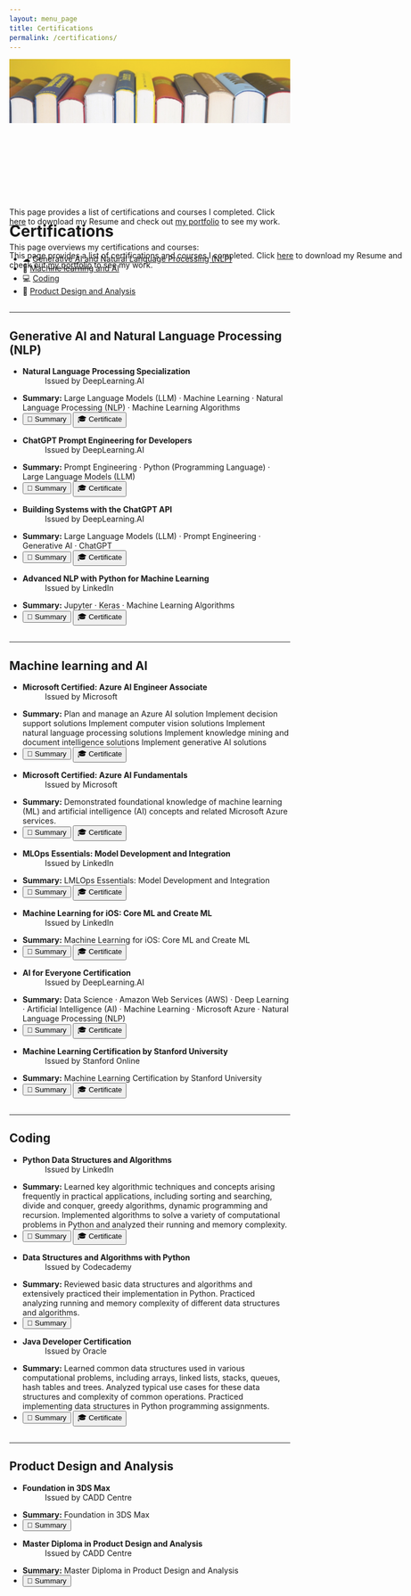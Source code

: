 ```yaml
---
layout: menu_page
title: Certifications
permalink: /certifications/
---
```


<script src="{{ base.url | prepend: site.url }}/assets/js/show_summary.js"></script>

<div class="container">
  <div style="width:100%;height:0; padding-top:50%; overflow: hidden; position:relative;">
    <img src="../images/menu/fig_books.jpg" style="width:100%; opacity:0.8; position:absolute; top:0; left:0">
  </div>  
  <div class="content" style="position:absolute;">
    <h1>Certifications</h1>
    <p><span class="cover-desc" style="color:var(--page-desc-color)">This page provides a list of certifications and courses I completed. Click <a href="http://127.0.0.1:4000/cv.pdf">here</a> to download my Resume and check out <a href="http://127.0.0.1:4000/portfolio/">my portfolio</a> to see my work.</span></p>
  </div>
</div>

<p><span class="page-desc">This page provides a list of certifications and courses I completed. Click <a href="http://127.0.0.1:4000/cv.pdf">here</a> to download my Resume and check out <a href="http://127.0.0.1:4000/portfolio/">my portfolio</a> to see my work.</span></p>

<!----------------------------------------------------------------------------->

<hr style="height:1px; visibility:hidden;" />

<div style="font-size: 100%;">

  <p>This page overviews my certifications and courses:</p>

  <ul style="margin-top: -10px;">
  <li> &#9729; <a href="#PART_0">Generative AI and Natural Language Processing (NLP) </a></li>
  <li> &#129302; <a href="#PART_1">Machine learning and AI</a></li>
  <li> &#128187; <a href="#PART_2">Coding </a></li>
  <li> &#128190; <a href="#PART_3">Product Design and Analysis </a></li>
  </ul>

</div>



<!----------------------------------------------------------------------------->

<hr style="height:1px; visibility:hidden;" />
<hr style="height:1px;border-width:0;color:rgb(50,50,50);background-color:rgb(50,50,50)">

<a id="PART_0"></a>

## Generative AI and Natural Language Processing (NLP)

<ul>
    <li>
    <b>Natural Language Processing Specialization</b>
    <dd><bb>Issued by DeepLearning.AI</bb></dd>
    </li>
</ul>
<ul class="no-bullets">
  <span id="dots1"></span>
  <li><span id="abs1"><p></p><b>Summary:</b> Large Language Models (LLM) · Machine Learning · Natural Language Processing (NLP) · Machine Learning Algorithms </span></li>
  <li>
    <button class="btn" onclick="show_summary(dots_id = 'dots1', abs_id = 'abs1', btn_id = 'b1')" id="b1">&#128220; Summary</button>
    <button class="btn" onclick="window.open('https://coursera.org/share/2a8c5092ef241ea872a7a56689af38f1')" type="button">&#127891; Certificate</button>
  </li>
</ul>
<p></p>

<ul>
    <li>
    <b>ChatGPT Prompt Engineering for Developers</b>
    <dd><bb>Issued by DeepLearning.AI</bb></dd>
    </li>
</ul>
<ul class="no-bullets">
  <span id="dots2"></span>
  <li><span id="abs2"><p></p><b>Summary:</b> Prompt Engineering · Python (Programming Language) · Large Language Models (LLM) </span></li>
  <li>
    <button class="btn" onclick="show_summary(dots_id = 'dots2', abs_id = 'abs2', btn_id = 'b2')" id="b2">&#128220; Summary</button>
    <button class="btn" onclick="window.open('https://learn.deeplearning.ai/accomplishments/546ff83b-1979-411b-b5d1-955054be396f)" type="button">&#127891; Certificate</button>
  </li>
</ul>
<p></p>

<ul>
    <li>
    <b>Building Systems with the ChatGPT API</b>
    <dd><bb>Issued by DeepLearning.AI</bb></dd>
    </li>
</ul>
<ul class="no-bullets">
  <span id="dots3"></span>
  <li><span id="abs3"><p></p><b>Summary:</b> Large Language Models (LLM) · Prompt Engineering · Generative AI · ChatGPT </span></li>
  <li>
    <button class="btn" onclick="show_summary(dots_id = 'dots3', abs_id = 'abs3', btn_id = 'b3')" id="b3">&#128220; Summary</button>
    <button class="btn" onclick="window.open('https://learn.deeplearning.ai/accomplishments/bae4ec35-f953-42ec-bfb0-5c8c0d251c00')" type="button">&#127891; Certificate</button>
  </li>
</ul>
<p></p>

<ul>
    <li>
    <b>Advanced NLP with Python for Machine Learning</b>
    <dd><bb>Issued by LinkedIn</bb></dd>
    </li>
</ul>
<ul class="no-bullets">
  <span id="dots4"></span>
  <li><span id="abs4"><p></p><b>Summary:</b> Jupyter · Keras · Machine Learning Algorithms </span></li>
  <li>
    <button class="btn" onclick="show_summary(dots_id = 'dots4', abs_id = 'abs4', btn_id = 'b4')" id="b4">&#128220; Summary</button>
    <button class="btn" onclick="window.open('https://www.linkedin.com/learning/certificates/42396c55ddd4baa6c4bcb33cf97860227fa4764ad5a09114031a1cd80c4f63d0?lipi=urn%3Ali%3Apage%3Ad_flagship3_profile_view_base_certifications_details%3BrpjxG8ExQkOyekmtyzFStw%3D%3D')" type="button">&#127891; Certificate</button>
  </li>
</ul>
<p></p>



<!----------------------------------------------------------------------------->

<hr style="height:1px; visibility:hidden;" />
<hr style="height:1px;border-width:0;color:rgb(50,50,50);background-color:rgb(50,50,50)">

<a id="PART_1"></a>

## Machine learning and AI

<ul>
    <li>
    <b>Microsoft Certified: Azure AI Engineer Associate</b>
    <dd><bb>Issued by Microsoft</bb></dd>
    </li>
</ul>
<ul class="no-bullets">
  <span id="dots7"></span>
  <li><span id="abs7"><p></p><b>Summary:</b> Plan and manage an Azure AI solution
Implement decision support solutions
Implement computer vision solutions
Implement natural language processing solutions
Implement knowledge mining and document intelligence solutions
Implement generative AI solutions</span></li>
  <li>
    <button class="btn" onclick="show_summary(dots_id = 'dots7', abs_id = 'abs7', btn_id = 'b7')" id="b7">&#128220; Summary</button>
    <button class="btn" onclick="window.open('https://learn.microsoft.com/api/credentials/share/en-us/RAJESHKANNAV-8435/32714843B286034E?sharingId=8269F87C2EFC6B98')" type="button">&#127891; Certificate</button>
  </li>
</ul>
<p></p>

<ul>
    <li>
    <b>Microsoft Certified: Azure AI Fundamentals</b>
    <dd><bb>Issued by Microsoft</bb></dd>
    </li>
</ul>
<ul class="no-bullets">
  <span id="dots8"></span>
  <li><span id="abs8"><p></p><b>Summary:</b> Demonstrated foundational knowledge of machine learning (ML) and artificial intelligence (AI) concepts and related Microsoft Azure services.</span></li>
  <li>
    <button class="btn" onclick="show_summary(dots_id = 'dots8', abs_id = 'abs8', btn_id = 'b8')" id="b8">&#128220; Summary</button>
    <button class="btn" onclick="window.open('https://www.credly.com/badges/b3d4d10b-fb65-44aa-acc9-8096e65124ab/linked_in_profile')" type="button">&#127891; Certificate</button>
  </li>
</ul>
<p></p>

<ul>
    <li>
    <b>MLOps Essentials: Model Development and Integration</b>
    <dd><bb>Issued by LinkedIn</bb></dd>
    </li>
</ul>
<ul class="no-bullets">
  <span id="dots5"></span>
  <li><span id="abs5"><p></p><b>Summary:</b> LMLOps Essentials: Model Development and Integration</span></li>
  <li>
    <button class="btn" onclick="show_summary(dots_id = 'dots5', abs_id = 'abs5', btn_id = 'b5')" id="b5">&#128220; Summary</button>
    <button class="btn" onclick="window.open('https://www.linkedin.com/learning/certificates/0eb7163fc8ecd89bfcf27f59b63cdeb658bf3dc83ff275a02dcc217a37a10027?lipi=urn%3Ali%3Apage%3Ad_flagship3_profile_view_base_certifications_details%3BrpjxG8ExQkOyekmtyzFStw%3D%3D')" type="button">&#127891; Certificate</button>
  </li>
</ul>
<p></p>

<ul>
    <li>
    <b>Machine Learning for iOS: Core ML and Create ML</b>
    <dd><bb>Issued by LinkedIn</bb></dd>
    </li>
</ul>
<ul class="no-bullets">
  <span id="dots6"></span>
  <li><span id="abs6"><p></p><b>Summary:</b> Machine Learning for iOS: Core ML and Create ML</span></li>
  <li>
    <button class="btn" onclick="show_summary(dots_id = 'dots6', abs_id = 'abs6', btn_id = 'b6')" id="b6">&#128220; Summary</button>
    <button class="btn" onclick="window.open('https://www.linkedin.com/learning/certificates/a653a8e0536ab914674b308183ea68b993c3421ebde41c8abee5f6d498d4b8d8?lipi=urn%3Ali%3Apage%3Ad_flagship3_profile_view_base_certifications_details%3BrpjxG8ExQkOyekmtyzFStw%3D%3D')" type="button">&#127891; Certificate</button>
  </li>
</ul>
<p></p>

<ul>
    <li>
    <b>Al for Everyone Certification</b>
    <dd><bb>Issued by DeepLearning.AI</bb></dd>
    </li>
</ul>
<ul class="no-bullets">
  <span id="dots9"></span>
  <li><span id="abs9"><p></p><b>Summary:</b> Data Science · Amazon Web Services (AWS) · Deep Learning · Artificial Intelligence (AI) · Machine Learning · Microsoft Azure · Natural Language Processing (NLP)</span></li>
  <li>
    <button class="btn" onclick="show_summary(dots_id = 'dots9', abs_id = 'abs9', btn_id = 'b9')" id="b9">&#128220; Summary</button>
    <button class="btn" onclick="window.open('https://www.coursera.org/account/accomplishments/certificate/CNKN9JHS2ZZK')" type="button">&#127891; Certificate</button>
  </li>
</ul>
<p></p>

<ul>
    <li>
    <b>Machine Learning Certification by Stanford University</b>
    <dd><bb>Issued by Stanford Online</bb></dd>
    </li>
</ul>
<ul class="no-bullets">
  <span id="dots10"></span>
  <li><span id="abs10"><p></p><b>Summary:</b> Machine Learning Certification by Stanford University</span></li>
  <li>
    <button class="btn" onclick="show_summary(dots_id = 'dots10', abs_id = 'abs10', btn_id = 'b10')" id="b10">&#128220; Summary</button>
    <button class="btn" onclick="window.open('https://www.coursera.org/account/accomplishments/certificate/ZEBATAMS2WJM')" type="button">&#127891; Certificate</button>
  </li>
</ul>
<p></p>

<!----------------------------------------------------------------------------->

<hr style="height:1px; visibility:hidden;" />
<hr style="height:1px;border-width:0;color:rgb(50,50,50);background-color:rgb(50,50,50)">

<a id="PART_2"></a>

## Coding

<ul>
    <li>
    <b>Python Data Structures and Algorithms</b>
    <dd><bb>Issued by LinkedIn</bb></dd>
    </li>
</ul>
<ul class="no-bullets">
  <span id="dots11"></span>
  <li><span id="abs11"><p></p><b>Summary:</b> Learned key algorithmic techniques and concepts arising frequently in practical applications, including sorting and searching, divide and conquer, greedy algorithms, dynamic programming and recursion. Implemented algorithms to solve a variety of computational problems in Python and analyzed their running and memory complexity. </span></li>
  <li>
    <button class="btn" onclick="show_summary(dots_id = 'dots11', abs_id = 'abs11', btn_id = 'b11')" id="b11">&#128220; Summary</button>
    <button class="btn" onclick="window.open('https://www.linkedin.com/learning/certificates/ee09adcc8e00dbdbb109aa310faf16b5c26ff23c9971383c6cb6ea8b81e57591?lipi=urn%3Ali%3Apage%3Ad_flagship3_profile_view_base_certifications_details%3BN%2FjXF2Y9RaGW9kXJga4SyA%3D%3D')" type="button">&#127891; Certificate</button>
  </li>
</ul>
<p></p>

<ul>
    <li>
    <b>Data Structures and Algorithms with Python</b>
    <dd><bb>Issued by Codecademy</bb></dd>
    </li>
</ul>
<ul class="no-bullets">
  <span id="dots13"></span>
  <li><span id="abs13"><p></p><b>Summary:</b> Reviewed basic data structures and algorithms and extensively practiced their implementation in Python. Practiced analyzing running and memory complexity of different data structures and algorithms. </span></li>
  <li>
    <button class="btn" onclick="show_summary(dots_id = 'dots13', abs_id = 'abs13', btn_id = 'b13')" id="b13">&#128220; Summary</button>
  </li>
</ul>
<p></p>

<ul>
    <li>
    <b>Java Developer Certification
</b>
    <dd><bb>Issued by Oracle</bb></dd>
    </li>
</ul>
<ul class="no-bullets">
  <span id="dots12"></span>
  <li><span id="abs12"><p></p><b>Summary:</b> Learned common data structures used in various computational problems, including arrays, linked lists, stacks, queues, hash tables and trees. Analyzed typical use cases for these data structures and complexity of common operations. Practiced implementing data structures in Python programming assignments. </span></li>
  <li>
    <button class="btn" onclick="show_summary(dots_id = 'dots12', abs_id = 'abs12', btn_id = 'b12')" id="b12">&#128220; Summary</button>
    <button class="btn" onclick="window.open('https://coursera.org/share/b457743d18ad9a6bc41f2b1a1c62cddb')" type="button">&#127891; Certificate</button>
  </li>
</ul>
<p></p>



<!----------------------------------------------------------------------------->

<hr style="height:1px; visibility:hidden;" />
<hr style="height:1px;border-width:0;color:rgb(50,50,50);background-color:rgb(50,50,50)">

<a id="PART_3"></a>

## Product Design and Analysis

<ul>
    <li>
    <b>Foundation in 3DS Max</b>
    <dd><bb>Issued by CADD Centre</bb></dd>
    </li>
</ul>
<ul class="no-bullets">
  <span id="dots14"></span>
  <li><span id="abs14"><p></p><b>Summary:</b> Foundation in 3DS Max </span></li>
  <li>
    <button class="btn" onclick="show_summary(dots_id = 'dots14', abs_id = 'abs14', btn_id = 'b14')" id="b14">&#128220; Summary</button>
  </li>
</ul>
<p></p>

<ul>
    <li>
    <b>Master Diploma in Product Design and Analysis</b>
    <dd><bb>Issued by CADD Centre</bb></dd>
    </li>
</ul>
<ul class="no-bullets">
  <span id="dots15"></span>
  <li><span id="abs15"><p></p><b>Summary:</b> Master Diploma in Product Design and Analysis </span></li>
  <li>
    <button class="btn" onclick="show_summary(dots_id = 'dots15', abs_id = 'abs15', btn_id = 'b15')" id="b15">&#128220; Summary</button>
  </li>
</ul>
<p></p>
